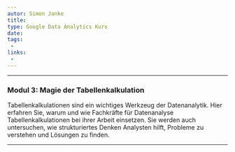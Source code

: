 ```yaml
---
autor: Simon Janke
title:
type: Google Data Analytics Kurs
date:
tags:
 -
links:
 -
---
```

---

### **Modul 3: Magie der Tabellenkalkulation**

Tabellenkalkulationen sind ein wichtiges Werkzeug der Datenanalytik. Hier erfahren Sie, warum und wie Fachkräfte für Datenanalyse Tabellenkalkulationen bei ihrer Arbeit einsetzen. Sie werden auch untersuchen, wie strukturiertes Denken Analysten hilft, Probleme zu verstehen und Lösungen zu finden.

---
